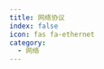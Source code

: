 ```yaml
---
title: 网络协议
index: false
icon: fas fa-ethernet
category:
  - 网络
---
```


<div class="catalog-display-container">
  <Catalog hideHeading />
</div>